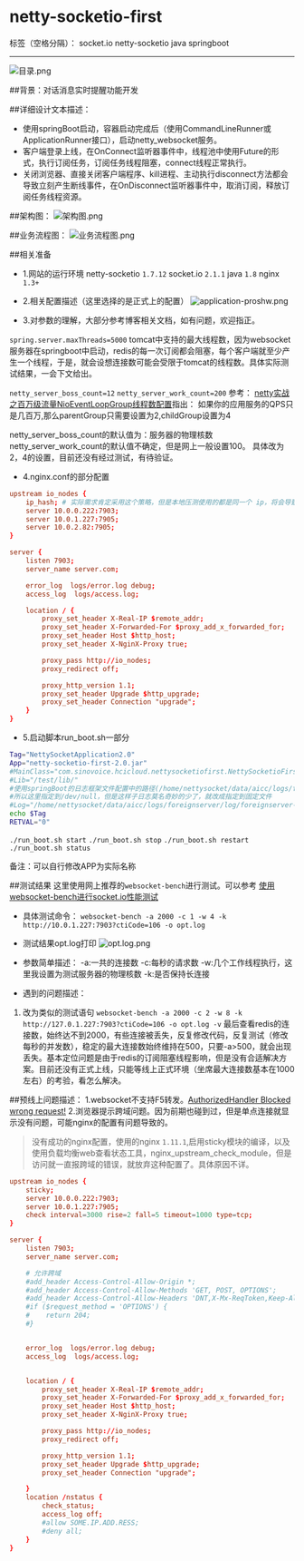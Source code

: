 # netty-socketio-first

标签（空格分隔）： socket.io netty-socketio java springboot 

---


![目录.png](https://upload-images.jianshu.io/upload_images/539247-ad61405ef25c67f5.png?imageMogr2/auto-orient/strip%7CimageView2/2/w/1240)


##背景：对话消息实时提醒功能开发

##详细设计文本描述：
- 使用springBoot启动，容器启动完成后（使用CommandLineRunner或ApplicationRunner接口），启动netty_websocket服务。
- 客户端登录上线，在OnConnect监听器事件中，线程池中使用Future的形式，执行订阅任务，订阅任务线程阻塞，connect线程正常执行。
- 关闭浏览器、直接关闭客户端程序、kill进程、主动执行disconnect方法都会导致立刻产生断线事件，在OnDisconnect监听器事件中，取消订阅，释放订阅任务线程资源。

##架构图：
![架构图.png](https://upload-images.jianshu.io/upload_images/539247-18373e8c23c3b046.png?imageMogr2/auto-orient/strip%7CimageView2/2/w/1240)

##业务流程图：
![业务流程图.png](https://upload-images.jianshu.io/upload_images/539247-4845618515c1db44.png?imageMogr2/auto-orient/strip%7CimageView2/2/w/1240)

##相关准备
- 1.网站的运行环境
netty-socketio  `1.7.12`
socket.io  `2.1.1`
java   `1.8`
nginx   `1.3+`

- 2.相关配置描述（这里选择的是正式上的配置）
![application-proshw.png](https://upload-images.jianshu.io/upload_images/539247-31a6ae2447a1b1d0.png?imageMogr2/auto-orient/strip%7CimageView2/2/w/1240)


- 3.对参数的理解，大部分参考博客相关文档，如有问题，欢迎指正。


`spring.server.maxThreads=5000`
tomcat中支持的最大线程数，因为websocket服务器在springboot中启动，redis的每一次订阅都会阻塞，每个客户端就至少产生一个线程，于是，就会设想连接数可能会受限于tomcat的线程数。具体实际测试结果，一会下文给出。

`netty_server_boss_count=12`
`netty_server_work_count=200`
参考：
[netty实战之百万级流量NioEventLoopGroup线程数配置](https://blog.csdn.net/linsongbin1/article/details/77698479)指出：
如果你的应用服务的QPS只是几百万,那么parentGroup只需要设置为2,childGroup设置为4

netty_server_boss_count的默认值为：服务器的物理核数
netty_server_work_count的默认值不确定，但是网上一般设置100。
具体改为2，4的设置，目前还没有经过测试，有待验证。

- 4.nginx.conf的部分配置
```conf
upstream io_nodes {
    ip_hash; # 实际需求肯定采用这个策略，但是本地压测使用的都是同一个 ip，将会导致请求只分配到同一个服务器上
    server 10.0.0.222:7903;
    server 10.0.1.227:7905;
    server 10.0.2.82:7905;
}

server {
    listen 7903;
    server_name server.com;

    error_log  logs/error.log debug;
    access_log  logs/access.log;

    location / {
        proxy_set_header X-Real-IP $remote_addr;
        proxy_set_header X-Forwarded-For $proxy_add_x_forwarded_for;
        proxy_set_header Host $http_host;
        proxy_set_header X-NginX-Proxy true;

        proxy_pass http://io_nodes;
        proxy_redirect off;

        proxy_http_version 1.1;
        proxy_set_header Upgrade $http_upgrade;
        proxy_set_header Connection "upgrade";
    }
}

```

- 5.启动脚本run_boot.sh一部分
```sh
Tag="NettySocketApplication2.0"
App="netty-socketio-first-2.0.jar"
#MainClass="com.sinovoice.hcicloud.nettysocketiofirst.NettySocketioFirstApplication"
#Lib="/test/lib/"
#使用springBoot的日志框架文件配置中的路径(/home/nettysocket/data/aicc/logs/foreignserver/log),需要新建好文件夹 
#所以这里指定到/dev/null，但是这样子日志莫名奇妙的少了，就改成指定到固定文件 
#Log="/home/nettysocket/data/aicc/logs/foreignserver/log/foreignserver-2018-05-30-0.log"
echo $Tag
RETVAL="0"
```
`./run_boot.sh start`
`./run_boot.sh stop`
`./run_boot.sh restart`
`./run_boot.sh status`

备注：可以自行修改APP为实际名称

##测试结果
这里使用网上推荐的`websocket-bench`进行测试。可以参考
[使用websocket-bench进行socket.io性能测试](https://blog.csdn.net/ljc82/article/details/78076106)

- 具体测试命令：
`websocket-bench -a 2000 -c 1 -w 4 -k  http://10.0.1.227:7903?ctiCode=106 -o opt.log`

- 测试结果opt.log打印
![opt.log.png](https://upload-images.jianshu.io/upload_images/539247-4c7b83ba390fb46e.png?imageMogr2/auto-orient/strip%7CimageView2/2/w/1240)

- 参数简单描述：
-a:一共的连接数
-c:每秒的请求数
-w:几个工作线程执行，这里我设置为测试服务器的物理核数
-k:是否保持长连接

- 遇到的问题描述：

1. 改为类似的测试语句
`websocket-bench -a 2000 -c 2 -w 8 -k  http://127.0.1.227:7903?ctiCode=106 -o opt.log -v`
最后查看redis的连接数，始终达不到2000，有些连接被丢失，反复修改代码，反复测试（修改每秒的并发数），稳定的最大连接数始终维持在500，只要-a>500，就会出现丢失。基本定位问题是由于redis的订阅阻塞线程影响，但是没有合适解决方案。目前还没有正式上线，只能等线上正式环境（坐席最大连接数基本在1000左右）的考验，看怎么解决。

##预线上问题描述：
1.websocket不支持F5转发。[AuthorizedHandler Blocked wrong request!](https://github.com/mrniko/netty-socketio/issues/567)
2.浏览器提示跨域问题。因为前期也碰到过，但是单点连接就显示没有问题，可能nginx的配置有问题导致的。
> 没有成功的nginx配置，使用的nginx `1.11.1`,启用sticky模块的编译，以及使用负载均衡web查看状态工具，nginx_upstream_check_module，但是访问就一直报跨域的错误，就放弃这种配置了。具体原因不详。

```conf
upstream io_nodes {
    sticky;
    server 10.0.0.222:7903;
    server 10.0.1.227:7905;
    check interval=3000 rise=2 fall=5 timeout=1000 type=tcp;
}

server {
    listen 7903;
    server_name server.com;

    # 允许跨域
    #add_header Access-Control-Allow-Origin *;
    #add_header Access-Control-Allow-Methods 'GET, POST, OPTIONS';
    #add_header Access-Control-Allow-Headers 'DNT,X-Mx-ReqToken,Keep-Alive,User-Agent,X-Requested-With,If-Modified-Since,Cache-Control,Content-Type,Authorization';
    #if ($request_method = 'OPTIONS') {
    #    return 204;
    #}


    error_log  logs/error.log debug;
    access_log  logs/access.log;


    location / {
        proxy_set_header X-Real-IP $remote_addr;
        proxy_set_header X-Forwarded-For $proxy_add_x_forwarded_for;
        proxy_set_header Host $http_host;
        proxy_set_header X-NginX-Proxy true;

        proxy_pass http://io_nodes;
        proxy_redirect off;

        proxy_http_version 1.1;
        proxy_set_header Upgrade $http_upgrade;
        proxy_set_header Connection "upgrade";

    }
    location /nstatus {
        check_status;
        access_log off;
        #allow SOME.IP.ADD.RESS;
        #deny all;
    }
}

```





